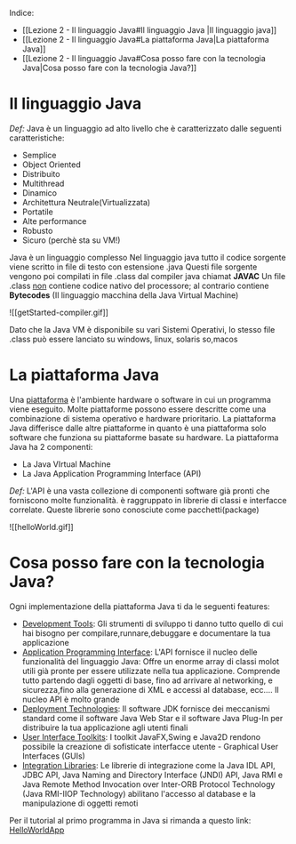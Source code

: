 Indice:
- [[Lezione 2 - Il linguaggio Java#Il linguaggio Java |Il linguaggio java]]
- [[Lezione 2 - Il linguaggio Java#La piattaforma Java|La piattaforma Java]]
- [[Lezione 2 - Il linguaggio Java#Cosa posso fare con la tecnologia Java|Cosa posso fare con la tecnologia Java?]]


# Il linguaggio Java

_Def:_
Java è un linguaggio ad alto livello che è caratterizzato dalle seguenti caratteristiche:
- Semplice
- Object Oriented
- Distribuito
- Multithread
- Dinamico
- Architettura Neutrale(Virtualizzata)
- Portatile
- Alte performance
- Robusto
- Sicuro (perchè sta su VM!)

Java è un linguaggio complesso
Nel linguaggio java tutto il codice sorgente viene scritto in file di testo con estensione .java
Questi file sorgente vengono poi compilati in file .class dal compiler java chiamat <b>JAVAC</b>
Un file .class <u>non</u> contiene codice nativo del processore; al contrario contiene <b>Bytecodes</b> (Il linguaggio macchina della Java Virtual Machine)

![[getStarted-compiler.gif]]

Dato che la Java VM è disponibile su vari Sistemi Operativi, lo stesso file .class può essere lanciato su windows, linux, solaris so,macos
# La piattaforma Java

Una <u>piattaforma</u> è l'ambiente hardware o software in cui un programma viene eseguito.
Molte piattaforme possono essere descritte come una combinazione di sistema operativo e hardware prioritario.
La piattaforma Java differisce dalle altre piattaforme in quanto è una piattaforma solo software che funziona su piattaforme basate su hardware.
La piattaforma Java ha 2 componenti:
- La Java VIrtual Machine
- La Java Application Programming Interface (API)

_Def:_
L'API è una vasta collezione di componenti software già pronti che forniscono molte funzionalità.
è raggruppato in librerie di classi e interfacce correlate. Queste librerie sono conosciute come pacchetti(package)


![[helloWorld.gif]]

# Cosa posso fare con la tecnologia Java?

Ogni implementazione della piattaforma Java ti da le seguenti features:
- <u>Development Tools</u>: Gli strumenti di sviluppo ti danno tutto quello di cui hai bisogno per compilare,runnare,debuggare e documentare la tua applicazione
- <u>Application Programming Interface</u>: L'API fornisce il nucleo delle funzionalità del linguaggio Java: Offre un enorme array di classi molot utili già pronte per essere utilizzate nella tua applicazione. Comprende tutto partendo dagli oggetti di base, fino ad arrivare al networking, e sicurezza,fino alla generazione di XML e accessi al database, ecc.... Il nucleo API è molto grande
- <u>Deployment Technologies</u>: Il software JDK fornisce dei meccanismi standard come il software Java Web Star e il software Java Plug-In per distribuire la tua applicazione agli utenti finali
- <u>User Interface Toolkits</u>: I toolkit JavaFX,Swing e Java2D rendono possibile la creazione di sofisticate interfacce utente - Graphical User Interfaces (GUIs)
- <u>Integration Libraries</u>: Le librerie di integrazione come la Java IDL API, JDBC API, Java Naming and Directory Interface (JNDI) API, Java RMI e Java Remote Method Invocation over Inter-ORB Protocol Technology (Java RMI-IIOP Technology) abilitano l'accesso al database e la manipulazione di oggetti remoti

Per il tutorial al primo programma in Java si rimanda a questo link: [HelloWorldApp](https://docs.oracle.com/javase/tutorial/getStarted/cupojava/index.html)

